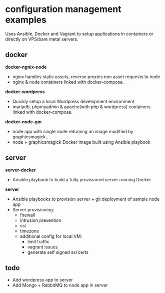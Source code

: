 # configuration management examples

Uses Ansible, Docker and Vagrant to setup applications in containers or directly on VPS/bare metal servers.


## docker

**docker-ngnix-node**  
- nginx handles static assets, reverse proxies non asset requests to node
- nginx & node containers linked with docker-compose.

**docker-wordpress**  
- Quickly setup a local Wordpress development environment
- mariadb, phpmyadmin & apache(with php & wordpress) containers linked with docker-compose.

**docker-node-gm**  
- node app with single route returning an image modified by graphicsmagick.
- node + graphicsmagick Docker image built using Ansible playbook


## server

**server-docker**  
- Ansible playbook to build a fully provisioned server running Docker

**server**  
- Ansible playbooks to provision server + git deployment of sample node app
- Server provisioning:
  - firewall
  - intrusion prevention
  - ssl
  - timezone
  - additional config for local VM:
    - limit traffic
    - vagrant issues
    - generate self signed ssl certs


## todo  
- Add wordpress app to server
- Add Mongo + RabbitMQ to node app in server
